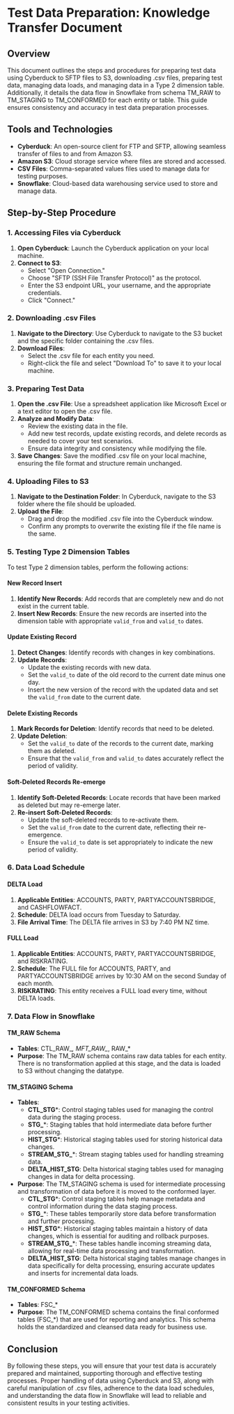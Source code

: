 # Test Data Preparation: Knowledge Transfer Document

## Overview

This document outlines the steps and procedures for preparing test data using Cyberduck to SFTP files to S3, downloading .csv files, preparing test data, managing data loads, and managing data in a Type 2 dimension table. Additionally, it details the data flow in Snowflake from schema TM_RAW to TM_STAGING to TM_CONFORMED for each entity or table. This guide ensures consistency and accuracy in test data preparation processes.

## Tools and Technologies

- **Cyberduck**: An open-source client for FTP and SFTP, allowing seamless transfer of files to and from Amazon S3.
- **Amazon S3**: Cloud storage service where files are stored and accessed.
- **CSV Files**: Comma-separated values files used to manage data for testing purposes.
- **Snowflake**: Cloud-based data warehousing service used to store and manage data.

## Step-by-Step Procedure

### 1. Accessing Files via Cyberduck

1. **Open Cyberduck**: Launch the Cyberduck application on your local machine.
2. **Connect to S3**:
   - Select "Open Connection."
   - Choose "SFTP (SSH File Transfer Protocol)" as the protocol.
   - Enter the S3 endpoint URL, your username, and the appropriate credentials.
   - Click "Connect."

### 2. Downloading .csv Files

1. **Navigate to the Directory**: Use Cyberduck to navigate to the S3 bucket and the specific folder containing the .csv files.
2. **Download Files**:
   - Select the .csv file for each entity you need.
   - Right-click the file and select "Download To" to save it to your local machine.

### 3. Preparing Test Data

1. **Open the .csv File**: Use a spreadsheet application like Microsoft Excel or a text editor to open the .csv file.
2. **Analyze and Modify Data**:
   - Review the existing data in the file.
   - Add new test records, update existing records, and delete records as needed to cover your test scenarios.
   - Ensure data integrity and consistency while modifying the file.
3. **Save Changes**: Save the modified .csv file on your local machine, ensuring the file format and structure remain unchanged.

### 4. Uploading Files to S3

1. **Navigate to the Destination Folder**: In Cyberduck, navigate to the S3 folder where the file should be uploaded.
2. **Upload the File**:
   - Drag and drop the modified .csv file into the Cyberduck window.
   - Confirm any prompts to overwrite the existing file if the file name is the same.

### 5. Testing Type 2 Dimension Tables

To test Type 2 dimension tables, perform the following actions:

#### New Record Insert

1. **Identify New Records**: Add records that are completely new and do not exist in the current table.
2. **Insert New Records**: Ensure the new records are inserted into the dimension table with appropriate `valid_from` and `valid_to` dates.

#### Update Existing Record

1. **Detect Changes**: Identify records with changes in key combinations.
2. **Update Records**:
   - Update the existing records with new data.
   - Set the `valid_to` date of the old record to the current date minus one day.
   - Insert the new version of the record with the updated data and set the `valid_from` date to the current date.

#### Delete Existing Records

1. **Mark Records for Deletion**: Identify records that need to be deleted.
2. **Update Deletion**:
   - Set the `valid_to` date of the records to the current date, marking them as deleted.
   - Ensure that the `valid_from` and `valid_to` dates accurately reflect the period of validity.

#### Soft-Deleted Records Re-emerge

1. **Identify Soft-Deleted Records**: Locate records that have been marked as deleted but may re-emerge later.
2. **Re-insert Soft-Deleted Records**:
   - Update the soft-deleted records to re-activate them.
   - Set the `valid_from` date to the current date, reflecting their re-emergence.
   - Ensure the `valid_to` date is set appropriately to indicate the new period of validity.

### 6. Data Load Schedule

#### DELTA Load

1. **Applicable Entities**: ACCOUNTS, PARTY, PARTYACCOUNTSBRIDGE, and CASHFLOWFACT.
2. **Schedule**: DELTA load occurs from Tuesday to Saturday.
3. **File Arrival Time**: The DELTA file arrives in S3 by 7:40 PM NZ time.

#### FULL Load

1. **Applicable Entities**: ACCOUNTS, PARTY, PARTYACCOUNTSBRIDGE, and RISKRATING.
2. **Schedule**: The FULL file for ACCOUNTS, PARTY, and PARTYACCOUNTSBRIDGE arrives by 10:30 AM on the second Sunday of each month.
3. **RISKRATING**: This entity receives a FULL load every time, without DELTA loads.

### 7. Data Flow in Snowflake

#### TM_RAW Schema

- **Tables**: CTL_RAW_*, MFT_RAW_*, RAW_*
- **Purpose**: The TM_RAW schema contains raw data tables for each entity. There is no transformation applied at this stage, and the data is loaded to S3 without changing the datatype.

#### TM_STAGING Schema

- **Tables**:
  - **CTL_STG***: Control staging tables used for managing the control data during the staging process.
  - **STG_***: Staging tables that hold intermediate data before further processing.
  - **HIST_STG***: Historical staging tables used for storing historical data changes.
  - **STREAM_STG_***: Stream staging tables used for handling streaming data.
  - **DELTA_HIST_STG**: Delta historical staging tables used for managing changes in data for delta processing.
- **Purpose**: The TM_STAGING schema is used for intermediate processing and transformation of data before it is moved to the conformed layer.
  - **CTL_STG***: Control staging tables help manage metadata and control information during the data staging process.
  - **STG_***: These tables temporarily store data before transformation and further processing.
  - **HIST_STG***: Historical staging tables maintain a history of data changes, which is essential for auditing and rollback purposes.
  - **STREAM_STG_***: These tables handle incoming streaming data, allowing for real-time data processing and transformation.
  - **DELTA_HIST_STG**: Delta historical staging tables manage changes in data specifically for delta processing, ensuring accurate updates and inserts for incremental data loads.

#### TM_CONFORMED Schema

- **Tables**: FSC_*
- **Purpose**: The TM_CONFORMED schema contains the final conformed tables (FSC_*) that are used for reporting and analytics. This schema holds the standardized and cleansed data ready for business use.

## Conclusion

By following these steps, you will ensure that your test data is accurately prepared and maintained, supporting thorough and effective testing processes. Proper handling of data using Cyberduck and S3, along with careful manipulation of .csv files, adherence to the data load schedules, and understanding the data flow in Snowflake will lead to reliable and consistent results in your testing activities.
